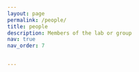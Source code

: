 ```yaml
---
layout: page
permalink: /people/
title: people
description: Members of the lab or group
nav: true
nav_order: 7


---
```


